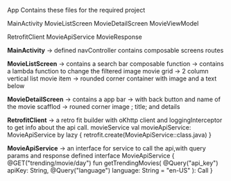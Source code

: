 App Contains these files for the required project

MainActivity
MovieListScreen
MovieDetailScreen
MovieViewModel

RetrofitClient
MovieApiService
MovieResponse


**MainActivity** ->
defined navController
contains composable screens routes

**MovieListScreen** ->
contains a search bar composable function -> contains a lambda function to change the filtered image
movie grid -> 2 column vertical list
movie item -> rounded corner container with image and a text below

**MovieDetailScreen** ->
 contains a app bar -> with back button and name of the movie
 scafflod -> rouned corner image ; title; and details

 **RetrofitClient** ->
 a retro fit builder with oKhttp client and loggingInterceptor to get info about the api call.
movieService 
    val movieApiService: MovieApiService by lazy {
        retrofit.create(MovieApiService::class.java)
    }

**MovieApiService** ->
 an interface for service to call the api,with query params and response defined 
  interface MovieApiService {
      @GET("trending/movie/day")
      fun getTrendingMovies(
          @Query("api_key") apiKey: String,
          @Query("language") language: String = "en-US"
      ): Call<MovieResponse>
  }






 



